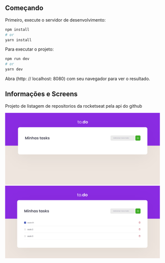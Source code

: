 ## Começando

Primeiro, execute o servidor de desenvolvimento:

```bash
npm install
# or
yarn install
```

Para executar o projeto:

```bash
npm run dev
# or
yarn dev
```

Abra (http: // localhost: 8080) com seu navegador para ver o resultado.

## Informações e Screens

Projeto de listagem de repositorios da rocketseat pela api do github

<img src="./public/screen/01.png" title="imagem sem items">
<img src="./public/screen/02.png" title="imagem com items">
